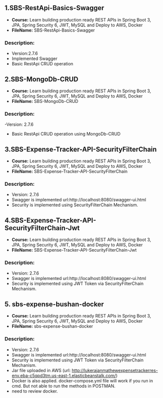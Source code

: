 ## 1.SBS-RestApi-Basics-Swagger
- **Course:** Learn building production ready REST APIs in Spring Boot 3, JPA, Spring Security 6, JWT, MySQL and Deploy to AWS, Docker
- **FileName:** SBS-RestApi-Basics-Swagger

### Description:
- Version:2.7.6
- Implemented Swagger
- Basic RestApi CRUD operation

## 2.SBS-MongoDb-CRUD
- **Course:** Learn building production ready REST APIs in Spring Boot 3, JPA, Spring Security 6, JWT, MySQL and Deploy to AWS, Docker
- **FileName:** SBS-MongoDb-CRUD

### Description:
-Version: 2.7.6
- Basic RestApi CRUD operation using MongoDb-CRUD

## 3.SBS-Expense-Tracker-API-SecurityFilterChain
- **Course:** Learn building production ready REST APIs in Spring Boot 3, JPA, Spring Security 6, JWT, MySQL and Deploy to AWS, Docker
- **FileName:** SBS-Expense-Tracker-API-SecurityFilterChain

### Description:
- Version: 2.7.6
- Swagger is implemented url:http://localhost:8080/swagger-ui.html
- Security is implemented using SecurityFilterChain Mechanism.

## 4.SBS-Expense-Tracker-API-SecurityFilterChain-Jwt
- **Course:** Learn building production ready REST APIs in Spring Boot 3, JPA, Spring Security 6, JWT, MySQL and Deploy to AWS, Docker
- **FileName:** SBS-Expense-Tracker-API-SecurityFilterChain-Jwt

### Description:
- Version: 2.7.6
- Swagger is implemented url:http://localhost:8080/swagger-ui.html
- Security is implemented using JWT Token via SecurityFilterChain Mechanism.

## 5. sbs-expense-bushan-docker
- **Course:** Learn building production ready REST APIs in Spring Boot 3, JPA, Spring Security 6, JWT, MySQL and Deploy to AWS, Docker
- **FileName:** sbs-expense-bushan-docker

### Description:
- Version: 2.7.6
- Swagger is implemented url:http://localhost:8080/swagger-ui.html
- Security is implemented using JWT Token via SecurityFilterChain Mechanism.
- Jar file uploaded in AWS (url: http://lukerajanmathewexpensetrackerres-env.eba-c5qpd3tm.us-east-1.elasticbeanstalk.com/)
- Docker is also applied. docker-compose.yml file will work if you run in cmd. But not able to run the methods in POSTMAN.
- need to review docker.
